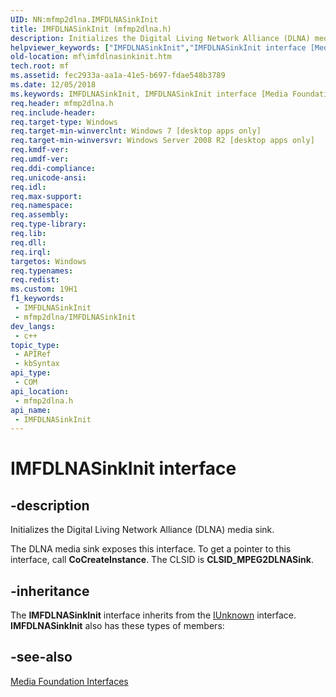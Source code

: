 ```yaml
---
UID: NN:mfmp2dlna.IMFDLNASinkInit
title: IMFDLNASinkInit (mfmp2dlna.h)
description: Initializes the Digital Living Network Alliance (DLNA) media sink.
helpviewer_keywords: ["IMFDLNASinkInit","IMFDLNASinkInit interface [Media Foundation]","IMFDLNASinkInit interface [Media Foundation]","described","mf.imfdlnasinkinit","mfmp2dlna/IMFDLNASinkInit"]
old-location: mf\imfdlnasinkinit.htm
tech.root: mf
ms.assetid: fec2933a-aa1a-41e5-b697-fdae548b3789
ms.date: 12/05/2018
ms.keywords: IMFDLNASinkInit, IMFDLNASinkInit interface [Media Foundation], IMFDLNASinkInit interface [Media Foundation],described, mf.imfdlnasinkinit, mfmp2dlna/IMFDLNASinkInit
req.header: mfmp2dlna.h
req.include-header: 
req.target-type: Windows
req.target-min-winverclnt: Windows 7 [desktop apps only]
req.target-min-winversvr: Windows Server 2008 R2 [desktop apps only]
req.kmdf-ver: 
req.umdf-ver: 
req.ddi-compliance: 
req.unicode-ansi: 
req.idl: 
req.max-support: 
req.namespace: 
req.assembly: 
req.type-library: 
req.lib: 
req.dll: 
req.irql: 
targetos: Windows
req.typenames: 
req.redist: 
ms.custom: 19H1
f1_keywords:
 - IMFDLNASinkInit
 - mfmp2dlna/IMFDLNASinkInit
dev_langs:
 - c++
topic_type:
 - APIRef
 - kbSyntax
api_type:
 - COM
api_location:
 - mfmp2dlna.h
api_name:
 - IMFDLNASinkInit
---
```


# IMFDLNASinkInit interface


## -description

Initializes the Digital Living Network Alliance (DLNA) media sink. 

The DLNA media sink exposes this interface. To get a pointer to this interface, call <b>CoCreateInstance</b>. The CLSID is <b>CLSID_MPEG2DLNASink</b>.

## -inheritance

The <b>IMFDLNASinkInit</b> interface inherits from the <a href="/windows/desktop/api/unknwn/nn-unknwn-iunknown">IUnknown</a> interface. <b>IMFDLNASinkInit</b> also has these types of members:

## -see-also

<a href="/windows/desktop/medfound/media-foundation-interfaces">Media Foundation Interfaces</a>
